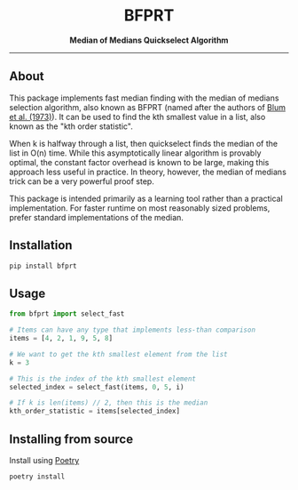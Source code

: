 <div align="center">
  <h1>BFPRT </h1>

  <p>
    <strong>Median of Medians Quickselect Algorithm</strong>
  </p>

  <hr />
</div>

## About

This package implements fast median finding with the median of medians selection algorithm, also known as BFPRT (named after the authors of [Blum et al. (1973)](http://people.csail.mit.edu/rivest/pubs/BFPRT73.pdf)). It can be used to find the kth smallest value in a list, also known as the "kth order statistic".

When k is halfway through a list, then quickselect finds the median of the list in O(n) time. While this asymptotically linear algorithm is provably optimal, the constant factor overhead is known to be large, making this approach less useful in practice. In theory, however, the median of medians trick can be a very powerful proof step.

This package is intended primarily as a learning tool rather than a practical implementation. For faster runtime on most reasonably sized problems, prefer standard implementations of the median.

## Installation

```bash
pip install bfprt
```

## Usage

```py
from bfprt import select_fast

# Items can have any type that implements less-than comparison
items = [4, 2, 1, 9, 5, 8]

# We want to get the kth smallest element from the list
k = 3

# This is the index of the kth smallest element
selected_index = select_fast(items, 0, 5, i)

# If k is len(items) // 2, then this is the median
kth_order_statistic = items[selected_index]
```

## Installing from source

Install using [Poetry](https://python-poetry.org/)

```bash
poetry install
```
